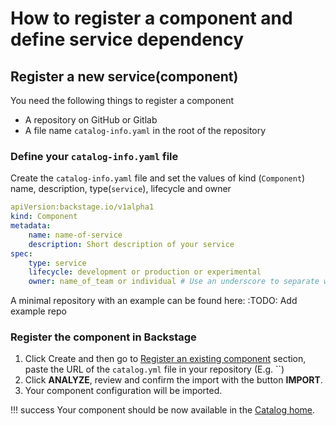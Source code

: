 # How to register a component and define service dependency

## Register a new service(component)

You need the following things to register a component

* A repository on GitHub or Gitlab 
* A file name `catalog-info.yaml` in the root of the repository 

### Define your `catalog-info.yaml` file

Create the `catalog-info.yaml` file and set the values of kind (`Component`) name, description, type(`service`), lifecycle and owner

```yml
apiVersion:backstage.io/v1alpha1
kind: Component
metadata:
    name: name-of-service
    description: Short description of your service
spec:
    type: service
    lifecycle: development or production or experimental
    owner: name_of_team or individual # Use an underscore to separate words for your team name
```

A minimal repository with an example can be found here:
:TODO: Add example repo


### Register the component in Backstage

1. Click Create and then go to [Register an existing component](https://backstage-deployment-1006240973223.europe-west10.run.app/catalog-import)
section, paste the URL of the `catalog.yml` file in your repository
(E.g. ``)
1. Click **ANALYZE**, review and confirm the import with the button **IMPORT**.
2. Your component configuration will be imported.


!!! success
    Your component should be now available in the [Catalog home](https://backstage-deployment-1006240973223.europe-west10.run.app/catalog).


